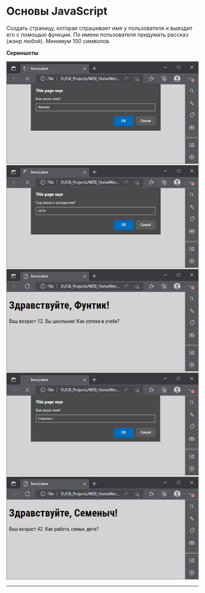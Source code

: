 # Основы JavaScript

Создать страницу, которая спрашивает имя у пользователя и выводит его с помощью функции.
По имени пользователя придумать рассказ (жанр любой). Минимум 100 символов.

**Скриншоты**

!["Скрин 1"](/ScreenShots/screen_01.png "Screen 1")
!["Скрин 2"](/ScreenShots/screen_02.png "Screen 2")
!["Скрин 3"](/ScreenShots/screen_03.png "Screen 3")
!["Скрин 4"](/ScreenShots/screen_07.png "Screen 4")
!["Скрин 5"](/ScreenShots/screen_06.png "Screen 5")

---
